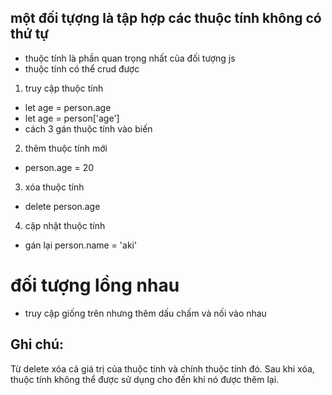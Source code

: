 ## một đối tựợng là tập hợp các thuộc tính không có thứ tự
- thuộc tính là phần quan trọng nhất của đối tượng js
- thuộc tính có thể crud được

1) truy cập thuộc tính 
 + let age = person.age
 + let age = person['age']
 + cách 3 gán thuộc tính vào biến

2) thêm thuộc tính mới 
 + person.age = 20

3) xóa thuộc tính 
 + delete person.age

4) cập nhật thuộc tính 
 + gán lại person.name = 'aki'

# đối tượng lồng nhau
 + truy cập giống trên nhưng thêm dấu chấm và nối vào nhau

## Ghi chú:
Từ delete xóa cả giá trị của thuộc tính và chính thuộc tính đó.
Sau khi xóa, thuộc tính không thể được sử dụng cho đến khi nó được thêm lại.